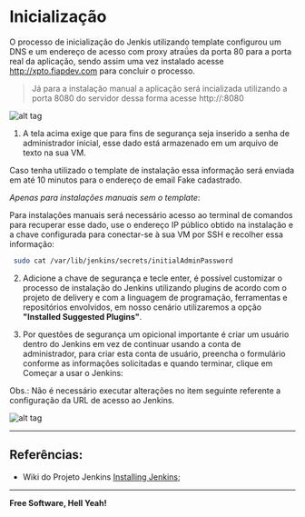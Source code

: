 # Inicialização
    
O processo de inicialização do Jenkis utilizando template configurou um DNS e um endereço de acesso com proxy atraǘes da porta 80 para a porta real da aplicação, sendo assim uma vez instalado acesse http://xpto.fiapdev.com para concluir o processo.

> Já para a instalação manual a aplicação será incializada utilizando a porta 8080 do servidor dessa forma acesse http://<end-ip-da-instancia-ou-vm>:8080

![alt tag](https://github.com/fiapsecdevops/classroom/raw/master/labs/images/1.1.1-jenkins.png)

1. A tela acima exige que para fins de segurança seja inserido a senha de administrador inicial, esse dado está armazenado em um arquivo de texto na sua VM. 

Caso tenha utilizado o template de instalação essa informação será enviada em até 10 minutos para o endereço de email Fake cadastrado.

*Apenas para instalações manuais sem o template*:

Para instalações manuais será necessário acesso ao terminal de comandos para recuperar esse dado, use o endereço IP público obtido na instalação e a chave configurada para conectar-se à sua VM por SSH e recolher essa informação:

```sh
 sudo cat /var/lib/jenkins/secrets/initialAdminPassword
```

2. Adicione a chave de segurança e tecle enter, é possível customizar o processo de instalação do Jenkins utilizando plugins de acordo com o projeto de delivery e com a linguagem de programação, ferramentas e repositórios envolvidos, em nosso cenário utilizaremos a opção **"Installed Suggested Plugins"**.


3. Por questões de segurança um opicional importante é criar um usuário dentro do Jenkins em vez de continuar usando a conta de administrador, para criar esta conta de usuário, preencha o formulário conforme as informações solicitadas e quando terminar, clique em Começar a usar o Jenkins:

Obs.: Não é necessário executar alterações no item seguinte referente a configuração da URL de acesso ao Jenkins.

![alt tag](https://github.com/fiapsecdevops/classroom/raw/master/labs/images/1.1.2-jenkins.png)

---

## Referências:

 - Wiki do Projeto Jenkins [Installing Jenkins](https://wiki.jenkins.io/display/JENKINS/Installing+Jenkins); 

---

**Free Software, Hell Yeah!**